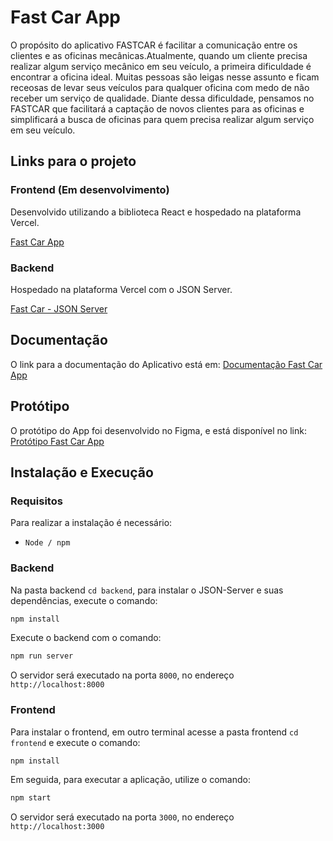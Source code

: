 # Fast Car App

O propósito do aplicativo FASTCAR é facilitar a comunicação entre os clientes e as oficinas mecânicas.Atualmente, quando um cliente precisa realizar algum serviço mecânico em seu veículo, a primeira dificuldade é encontrar a oficina ideal. Muitas pessoas são leigas nesse assunto e ficam receosas de levar seus veículos para qualquer oficina com medo de não receber um serviço de qualidade. Diante dessa dificuldade, pensamos no FASTCAR que facilitará a captação de novos clientes para as oficinas e simplificará a busca de oficinas para quem precisa realizar algum serviço em seu veículo.

## Links para o projeto

### Frontend (Em desenvolvimento)

Desenvolvido utilizando a biblioteca React e hospedado na plataforma Vercel.

[Fast Car App](https://fast-car-app.vercel.app/)

### Backend

Hospedado na plataforma Vercel com o JSON Server.

[Fast Car - JSON Server](https://fast-car-db.vercel.app/)

## Documentação

O link para a documentação do Aplicativo está em:
[Documentação Fast Car App](https://devthiart.notion.site/Documenta-o-de-Software-Fast-Car-1395e45d1afd490799472aea1d6a0dea)

## Protótipo

O protótipo do App foi desenvolvido no Figma, e está disponível no link:
[Protótipo Fast Car App](https://www.figma.com/proto/xs5lLkCgTlFqJvx2pvJrS4/MechanicApp?type=design&node-id=1-3&t=iYVmHvkr2b3mIv95-0&scaling=min-zoom&page-id=0%3A1&starting-point-node-id=1%3A3&show-proto-sidebar=1)

## Instalação e Execução

### Requisitos


Para realizar a instalação é necessário:
- `Node / npm`

### Backend

Na pasta backend `cd backend`, para instalar o JSON-Server e suas dependências, execute o comando:

```bash
npm install
```

Execute o backend com o comando:
```bash
npm run server
```

O servidor será executado na porta `8000`, no endereço `http://localhost:8000`

### Frontend

Para instalar o frontend, em outro terminal acesse a pasta frontend `cd frontend` e execute o comando:

```bash
npm install
```

Em seguida, para executar a aplicação, utilize o comando:

```bash
npm start
```

O servidor será executado na porta `3000`, no endereço `http://localhost:3000`
